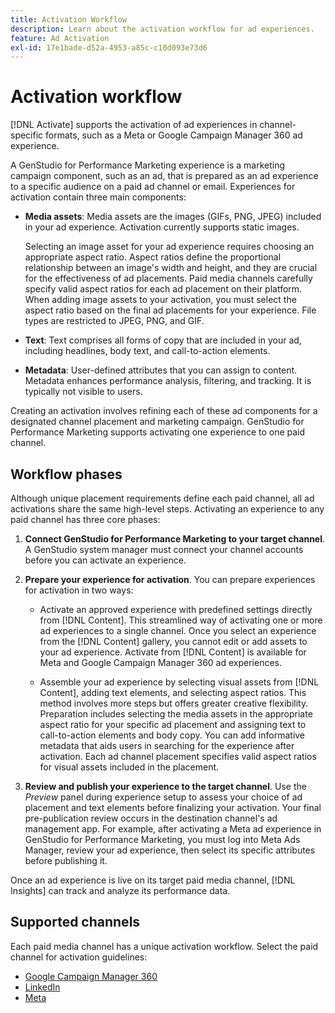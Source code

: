 ```yaml
---
title: Activation Workflow
description: Learn about the activation workflow for ad experiences.
feature: Ad Activation
exl-id: 17e1bade-d52a-4953-a85c-c10d093e73d6
---
```

# Activation workflow

[!DNL Activate] supports the activation of ad experiences in channel-specific formats, such as a Meta or Google Campaign Manager 360 ad experience.

A GenStudio for Performance Marketing experience is a marketing campaign component, such as an ad, that is prepared as an ad experience to a specific audience on a paid ad channel or email. Experiences for activation contain three main components:

* **Media assets**: Media assets are the images (GIFs, PNG, JPEG) included in your ad experience. Activation currently supports static images.

  Selecting an image asset for your ad experience requires choosing an appropriate aspect ratio. Aspect ratios define the proportional relationship between an image's width and height, and they are crucial for the effectiveness of ad placements. Paid media channels carefully specify valid aspect ratios for each ad placement on their platform. When adding image assets to your activation, you must select the aspect ratio based on the final ad placements for your experience. File types are restricted to JPEG, PNG, and GIF.

* **Text**: Text comprises all forms of copy that are included in your ad, including headlines, body text, and call-to-action elements.

* **Metadata**: User-defined attributes that you can assign to content. Metadata enhances performance analysis, filtering, and tracking. It is typically not visible to users.

Creating an activation involves refining each of these ad components for a designated channel placement and marketing campaign. GenStudio for Performance Marketing supports activating one experience to one paid channel.

## Workflow phases

Although unique placement requirements define each paid channel, all ad activations share the same high-level steps. Activating an experience to any paid channel has three core phases:

1. **Connect GenStudio for Performance Marketing to your target channel**. A GenStudio system manager must connect your channel accounts before you can activate an experience.

1. **Prepare your experience for activation**. You can prepare experiences for activation in two ways:

   * Activate an approved experience with predefined settings directly from [!DNL Content]. This streamlined way of activating one or more ad experiences to a single channel. Once you select an experience from the [!DNL Content] gallery, you cannot edit or add assets to your ad experience. Activate from [!DNL Content] is available for Meta and Google Campaign Manager 360 ad experiences.

   * Assemble your ad experience by selecting visual assets from [!DNL Content], adding text elements, and selecting aspect ratios. This method involves more steps but offers greater creative flexibility. Preparation includes selecting the media assets in the appropriate aspect ratio for your specific ad placement and assigning text to call-to-action elements and body copy. You can add informative metadata that aids users in searching for the experience after activation. Each ad channel placement specifies valid aspect ratios for visual assets included in the placement.

1. **Review and publish your experience to the target channel**. Use the _Preview_ panel during experience setup to assess your choice of ad placement and text elements before finalizing your activation. Your final pre-publication review occurs in the destination channel's ad management app. For example, after activating a Meta ad experience in GenStudio for Performance Marketing, you must log into Meta Ads Manager, review your ad experience, then select its specific attributes before publishing it.

Once an ad experience is live on its target paid media channel, [!DNL Insights] can track and analyze its performance data.

## Supported channels

Each paid media channel has a unique activation workflow. Select the paid channel for activation guidelines:

* [Google Campaign Manager 360](activate-cm360-ad.md)
* [LinkedIn](activate-linkedin-ad.md)
* [Meta](activate-meta-ad.md)
